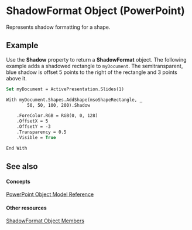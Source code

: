 
# ShadowFormat Object (PowerPoint)

Represents shadow formatting for a shape.


## Example

Use the  **Shadow** property to return a **ShadowFormat** object. The following example adds a shadowed rectangle to `myDocument`. The semitransparent, blue shadow is offset 5 points to the right of the rectangle and 3 points above it.


```vb
Set myDocument = ActivePresentation.Slides(1)

With myDocument.Shapes.AddShape(msoShapeRectangle, _
        50, 50, 100, 200).Shadow

    .ForeColor.RGB = RGB(0, 0, 128)
    .OffsetX = 5
    .OffsetY = -3
    .Transparency = 0.5
    .Visible = True

End With
```


## See also


#### Concepts


[PowerPoint Object Model Reference](00acd64a-5896-0459-39af-98df2849849e.md)
#### Other resources


[ShadowFormat Object Members](3cb510e5-e41b-91e8-cd9f-a6bfc032d482.md)
